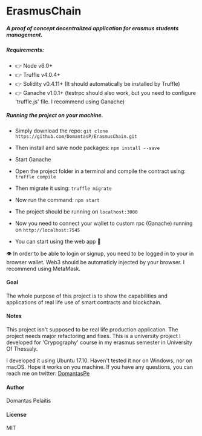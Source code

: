 # ErasmusChain

##### A proof of concept decentralized application for erasmus students management.

####

##### Requirements:

* 👉 Node v6.0+
* 👉 Truffle v4.0.4+
* 👉 Solidity v0.4.11+ (It should automatically be installed by Truffle)
* 👉 Ganache v1.0.1+ (testrpc should also work, but you need to configure 'truffle.js' file. I recommend using Ganache)

##### Running the project on your machine.

* Simply download the repo:
  `git clone https://github.com/DomantasP/ErasmusChain.git`

* Then install and save node packages:
  `npm install --save`

* Start Ganache

* Open the project folder in a terminal and compile the contract using:
  `truffle compile`

* Then migrate it using:
  `truffle migrate`

* Now run the command:
  `npm start`

* The project should be running on `localhost:3000`

* Now you need to connect your wallet to custom rpc (Ganache) running on
  `http://localhost:7545`

* You can start using the web app 🙌

👁 In order to be able to login or signup, you need to be logged in to your in browser wallet.
Web3 should be automaticly injected by your browser. I recommend using MetaMask.

#### Goal

The whole purpose of this project is to show the capabilities and applications of real life use of smart contracts and blockchain.

#### Notes

This project isn't supposed to be real life production application. The project needs major refactoring and fixes. This is a university project I developed for 'Crypography' course in my erasmus semester in University Of Thessaly.

I developed it using Ubuntu 17.10. Haven't tested it nor on Windows, nor on macOS. Hope it works on you machine. If you have any questions, you can reach me on twitter: [DomantasPe](https://twitter.com/DomantasPe)

#### Author

Domantas Pelaitis

#### License

MIT

